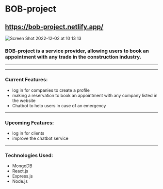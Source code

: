 # BOB-project
https://bob-project.netlify.app/
---
![Screen Shot 2022-12-02 at 10 13 13](https://user-images.githubusercontent.com/107074566/205324662-c4efa0f5-3243-4021-a11b-b3ad3fe35350.png)



### BOB-project is a service provider, allowing users to book an appointment with any trade in the construction industry.
---

---

### Current Features:

- log in for companies to create a profile
- making a reservation to book an appointment with any company listed in the website
- Chatbot to help users in case of an emergency

---

### Upcoming Features:

- log in for clients 
- improve the chatbot service 

---

### Technologies Used:

- MongoDB
- React.js
- Express.js
- Node.js

